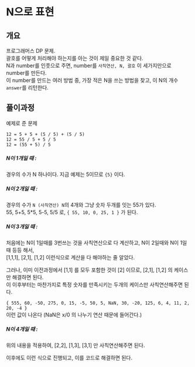# N으로 표현  
  
## 개요  
프로그래머스 DP 문제.  
괄호를 어떻게 처리해야 하는지를 아는 것이 제일 중요한 것 같다.  
N과 number를 인풋으로 주면, number를 `사칙연산, N, 괄호` 이 세가지만으로 number를 만든다.  
이 number를 만드는 여러 방법 중, 가장 적은 N을 쓰는 방법을 찾고, 이 N의 개수`answer`를 리턴한다.  
  
## 풀이과정  
예제로 준 문제  
```
12 = 5 + 5 + (5 / 5) + (5 / 5)  
12 = 55 / 5 + 5 / 5  
12 = (55 + 5) / 5
```  
  
##### N이 1개일 때 :  
경우의 수가 N 하나이다. 지금 예제는 5이므로 `{5}` 이다.  
##### N이 2개일 때 :   
경우의 수가 `N (사칙연산) N`의 4개와 그냥 숫자 두개를 잇는 55가 있다.  
55, 5+5, 5*5, 5-5, 5/5 로, `{ 55, 10, 0, 25, 1 }`  가 된다.  
##### N이 3개일 때 :  
처음에는 N이 1일때를 3번쓰는 것을 사칙연산으로 다 계산하고, N이 2일때와 N이 1일때 등등 해서,  
[1,1,1], [2,1], [1,2] 이런식으로 계산을 다 해야하는 줄 알았다.  
  
그러나, 이미 이전과정에서 [1,1] 를 모두 포함한 것이 [2] 이므로, [2,1], [1,2] 의 케이스만 해결하면 된다.  
이 이후부터는 마찬가지로 특정 숫자를 만족시키는 두개의 케이스만 사칙연산해주면 된다.  
  
`{ 555, 60, -50, 275, 0, 15, -5, 50, 5, NaN, 30, -20, 125, 6, 4, 11, 2, 20, -4 }`  
이런 값이 나온다 (NaN은 x/0 의 나누기 연산 때문에 들어간다.)  
##### N이 4개일 때 :   
위의 내용을 적용하여, [2,2], [1,3], [3,1] 만 사칙연산해주면 된다.  
  
이후에도 이런 식으로 진행되고, 이를 코드로 해결하면 된다.  
  
    